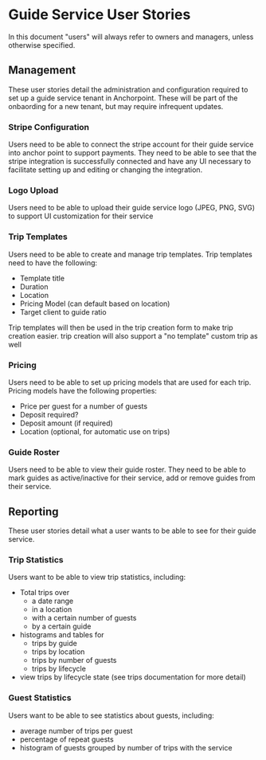# Guide Service User Stories
In this document "users" will always refer to owners and managers, unless otherwise specified.

## Management 
These user stories detail the administration and configuration required to set up a guide service tenant in
Anchorpoint. These will be part of the onbaording for a new tenant, but may require infrequent updates. 

### Stripe Configuration
Users need to be able to connect the stripe account for their guide service into anchor point to support payments. They 
need to be able to see that the stripe integration is successfully connected and have any UI necessary to facilitate
setting up and editing or changing the integration.

### Logo Upload
Users need to be able to upload their guide service logo (JPEG, PNG, SVG) to support UI customization for their service

### Trip Templates
Users need to be able to create and manage trip templates. Trip templates need to have the following:
- Template title
- Duration
- Location
- Pricing Model (can default based on location)
- Target client to guide ratio

Trip templates will then be used in the trip creation form to make trip creation easier. trip creation will also support
a "no template" custom trip as well

### Pricing
Users need to be able to set up pricing models that are used for each trip. Pricing models have the following
properties:
- Price per guest for a number of guests 
- Deposit required?
- Deposit amount (if required)
- Location (optional, for automatic use on trips)

### Guide Roster
Users need to be able to view their guide roster. They need to be able to mark guides as active/inactive for their
service, add or remove guides from their service.

## Reporting
 These user stories detail what a user wants to be able to see for their guide service.
 
### Trip Statistics
Users want to be able to view trip statistics, including:
- Total trips over
  - a date range
  - in a location
  - with a certain number of guests
  - by a certain guide
- histograms and tables for
  - trips by guide 
  - trips by location
  - trips by number of guests
  - trips by lifecycle
- view trips by lifecycle state (see trips documentation for more detail)

### Guest Statistics
Users want to be able to see statistics about guests, including:
- average number of trips per guest
- percentage of repeat guests
- histogram of guests grouped by number of trips with the service
